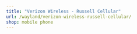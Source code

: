 ```yaml
---
title: "Verizon Wireless - Russell Cellular"
url: /wayland/verizon-wireless-russell-cellular/
shop: mobile phone
---
```

